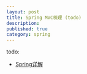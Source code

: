 ```yaml
---
layout: post
title: Spring MVC梳理 (todo)
description: 
published: true
category: spring
---
```



todo:

* [Spring详解][Spring详解]






































[NingG]:    http://ningg.github.com  "NingG"

[Spring详解]:		http://elf8848.iteye.com/blog/875830









